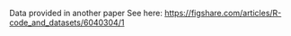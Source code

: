 Data provided in another paper
See here:
https://figshare.com/articles/R-code_and_datasets/6040304/1
